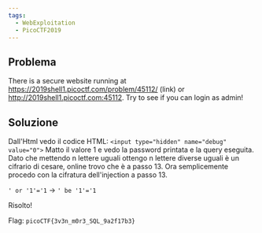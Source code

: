 ```yaml
---
tags:
  - WebExploitation
  - PicoCTF2019
---
```



## Problema
There is a secure website running at https://2019shell1.picoctf.com/problem/45112/ (link) or http://2019shell1.picoctf.com:45112. Try to see if you can login as admin!

## Soluzione

Dall'Html vedo il codice HTML:
`<input type="hidden" name="debug" value="0">`
Matto il valore 1 e vedo la password printata e la query eseguita.
Dato che mettendo n lettere uguali ottengo n lettere diverse uguali è un cifrario di cesare, online trovo che è a passo 13.
Ora semplicemente procedo con la cifratura dell'injection a passo 13.

`' or '1'='1` -> `' be '1'='1`

Risolto!

Flag: `picoCTF{3v3n_m0r3_SQL_9a2f17b3}`


